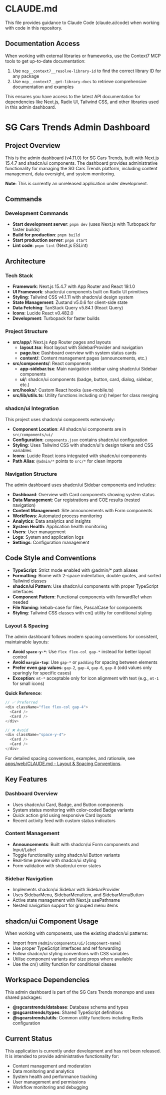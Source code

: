 # CLAUDE.md

This file provides guidance to Claude Code (claude.ai/code) when working with code in this repository.

## Documentation Access

When working with external libraries or frameworks, use the Context7 MCP tools to get up-to-date documentation:

1. Use `mcp__context7__resolve-library-id` to find the correct library ID for any package
2. Use `mcp__context7__get-library-docs` to retrieve comprehensive documentation and examples

This ensures you have access to the latest API documentation for dependencies like Next.js, Radix UI, Tailwind CSS, and
other libraries used in this admin dashboard.

# SG Cars Trends Admin Dashboard

## Project Overview

This is the admin dashboard (v4.11.0) for SG Cars Trends, built with Next.js 15.4.7 and shadcn/ui components. The dashboard provides
administrative functionality for managing the SG Cars Trends platform, including content management, data oversight, and
system monitoring.

**Note**: This is currently an unreleased application under development.

## Commands

### Development Commands

- **Start development server**: `pnpm dev` (uses Next.js with Turbopack for faster builds)
- **Build for production**: `pnpm build`
- **Start production server**: `pnpm start`
- **Lint code**: `pnpm lint` (Next.js ESLint)

## Architecture

### Tech Stack

- **Framework**: Next.js 15.4.7 with App Router and React 19.1.0
- **UI Framework**: shadcn/ui components built on Radix UI primitives
- **Styling**: Tailwind CSS v4.1.11 with shadcn/ui design system
- **State Management**: Zustand v5.0.6 for client-side state
- **Data Fetching**: TanStack Query v5.84.1 (React Query)
- **Icons**: Lucide React v0.482.0
- **Development**: Turbopack for faster builds

### Project Structure

- **src/app/**: Next.js App Router pages and layouts
    - **layout.tsx**: Root layout with SidebarProvider and navigation
    - **page.tsx**: Dashboard overview with system status cards
    - **content/**: Content management pages (announcements, etc.)
- **src/components/**: React components
    - **app-sidebar.tsx**: Main navigation sidebar using shadcn/ui Sidebar components
    - **ui/**: shadcn/ui components (badge, button, card, dialog, sidebar, etc.)
- **src/hooks/**: Custom React hooks (use-mobile.ts)
- **src/lib/utils.ts**: Utility functions including cn() helper for class merging

### shadcn/ui Integration

This project uses shadcn/ui components extensively:

- **Component Location**: All shadcn/ui components are in `src/components/ui/`
- **Configuration**: `components.json` contains shadcn/ui configuration
- **Styling**: Uses Tailwind CSS with shadcn/ui's design tokens and CSS variables
- **Icons**: Lucide React icons integrated with shadcn/ui components
- **Path Alias**: `@admin/*` points to `src/*` for clean imports

### Navigation Structure

The admin dashboard uses shadcn/ui Sidebar components and includes:

- **Dashboard**: Overview with Card components showing system status
- **Data Management**: Car registrations and COE results (nested navigation)
- **Content Management**: Site announcements with Form components
- **Workflows**: Automated process monitoring
- **Analytics**: Data analytics and insights
- **System Health**: Application health monitoring
- **Users**: User management
- **Logs**: System and application logs
- **Settings**: Configuration management

## Code Style and Conventions

- **TypeScript**: Strict mode enabled with @admin/* path aliases
- **Formatting**: Biome with 2-space indentation, double quotes, and sorted Tailwind classes
- **shadcn/ui Pattern**: Use shadcn/ui components with proper TypeScript interfaces
- **Component Pattern**: Functional components with forwardRef when needed
- **File Naming**: kebab-case for files, PascalCase for components
- **Styling**: Tailwind CSS classes with cn() utility for conditional styling

### Layout & Spacing

The admin dashboard follows modern spacing conventions for consistent, maintainable layouts:

- **Avoid `space-y-*`**: Use `flex flex-col gap-*` instead for better layout control
- **Avoid `margin-top`**: Use `gap-*` or `padding` for spacing between elements
- **Prefer even gap values**: `gap-2`, `gap-4`, `gap-6`, `gap-8` (odd values only sparingly for specific cases)
- **Exception**: `mt-*` acceptable only for icon alignment with text (e.g., `mt-1` for small icons)

**Quick Reference**:

```typescript
// ✅ Preferred
<div className="flex flex-col gap-4">
  <Card />
  <Card />
</div>

// ❌ Avoid
<div className="space-y-4">
  <Card />
  <Card />
</div>
```

For detailed spacing conventions, examples, and rationale, see [apps/web/CLAUDE.md - Layout & Spacing Conventions](../web/CLAUDE.md#layout--spacing-conventions).

## Key Features

### Dashboard Overview

- Uses shadcn/ui Card, Badge, and Button components
- System status monitoring with color-coded Badge variants
- Quick action grid using responsive Card layouts
- Recent activity feed with custom status indicators

### Content Management

- **Announcements**: Built with shadcn/ui Form components and Input/Label
- Toggle functionality using shadcn/ui Button variants
- Real-time preview with shadcn/ui styling
- Form validation with shadcn/ui error states

### Sidebar Navigation

- Implements shadcn/ui Sidebar with SidebarProvider
- Uses SidebarMenu, SidebarMenuItem, and SidebarMenuButton
- Active state management with Next.js usePathname
- Nested navigation support for grouped menu items

## shadcn/ui Component Usage

When working with components, use the existing shadcn/ui patterns:

- Import from `@admin/components/ui/[component-name]`
- Use proper TypeScript interfaces and ref forwarding
- Follow shadcn/ui styling conventions with CSS variables
- Utilise component variants and size props where available
- Use the cn() utility function for conditional classes

## Workspace Dependencies

This admin dashboard is part of the SG Cars Trends monorepo and uses shared packages:

- **@sgcarstrends/database**: Database schema and types
- **@sgcarstrends/types**: Shared TypeScript definitions
- **@sgcarstrends/utils**: Common utility functions including Redis configuration

## Current Status

This application is currently under development and has not been released. It is intended to provide administrative functionality for:

- Content management and moderation
- Data monitoring and analytics
- System health and performance tracking
- User management and permissions
- Workflow monitoring and debugging
